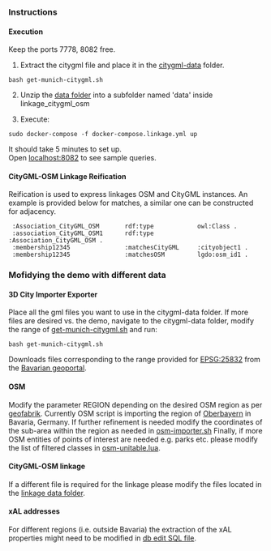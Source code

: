 ### Instructions
#### Execution
Keep the ports 7778, 8082 free.

1. Extract the citygml file and place it in the [citygml-data](citygml-data) folder.
```
bash get-munich-citygml.sh
```
2. Unzip the [data folder](linkage_citygml_osm/data.zip) into a subfolder named 'data' inside linkage_citygml_osm

3. Execute:
```
sudo docker-compose -f docker-compose.linkage.yml up
```
It should take 5 minutes to set up.  
Open [localhost:8082](http://localhost:8082/) to see sample queries.

#### CityGML-OSM Linkage Reification
Reification is used to express linkages OSM and CityGML instances. An example is provided below for matches, a similar one can be constructed for adjacency.

```
 :Association_CityGML_OSM       rdf:type            owl:Class .
 :association_CityGML_OSM1      rdf:type            :Association_CityGML_OSM .
 :membership12345               :matchesCityGML     :cityobject1 .
 :membership12345               :matchesOSM         lgdo:osm_id1 .
```

### Mofidying the demo with different data
#### 3D City Importer Exporter
Place all the gml files you want to use in the citygml-data folder. If more files are desired vs. the demo, navigate to the citygml-data folder, modify the range of [get-munich-citygml.sh](citygml-data/get-munich-citygml.sh) and run:
```
bash get-munich-citygml.sh
```
Downloads files corresponding to the range provided for [EPSG:25832](https://epsg.io/25832) from the [Bavarian geoportal](https://geoportal.bayern.de/bayernatlas/?lang=de&topic=ba&bgLayer=atkis&catalogNodes=11&layers=WMS%7C%7COpendata_Auswahl_LoD2%7C%7Chttps:%2F%2Fgeoservices.bayern.de%2Fwms%2Fv1%2Fopendatagrid%7C%7Clod2%7C%7C1.1.1).

#### OSM
Modify the parameter REGION depending on the desired OSM region as per [geofabrik](http://download.geofabrik.de/). Currently OSM script is importing the region of [Oberbayern](http://download.geofabrik.de/europe/germany/bayern/oberbayern.html) in Bavaria, Germany.
If further refinement is needed modify the coordinates of the sub-area within the region as needed in [osm-importer.sh](osm2pgsql/osm-importer.sh) 
Finally, if more OSM entities of points of interest are needed e.g. parks etc. please modify the list of filtered classes in [osm-unitable.lua](osm2pgsql/osm-unitable.lua).

#### CityGML-OSM linkage
If a different file is required for the linkage please modify the files located in the [linkage data folder](linkage_citygml_osm/data.zip).

#### xAL addresses
For different regions (i.e. outside Bavaria) the extraction of the xAL properties might need to be modified in [db edit SQL file](db-edit/edit-citydb-bavaria.sql).
